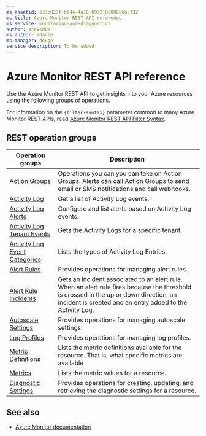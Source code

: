 ```yaml
---
ms.assetid: b33c823f-bb44-4a18-b932-808885665f32
ms.title: Azure Monitor REST API reference
ms.service: monitoring-and-diagnostics
author: steved0x
ms.author: sdanie
ms.manager: douge
service_description: To be added
---
```


# Azure Monitor REST API reference

Use the Azure Monitor REST API to get insights into your Azure resources using the following groups of operations.

For information on the `{filter-syntax}` parameter common to many Azure Monitor REST APIs, read [Azure Monitor REST API Filter Syntax](filter-syntax.md).


## REST operation groups

| Operation groups                                                                | Description  |
|---------------------------------------------------------------------------------|-----------------------|
| [Action Groups](~/docs-ref-autogen/monitor/actiongroups.yml)                            | Operations you can you can take on Action Groups. Alerts can call Action Groups to send email or SMS notifications and call webhooks. |
| [Activity Log](~/docs-ref-autogen/monitor/activitylogs.yml)                      | Get a list of Activity Log events.|
| [Activity Log Alerts](~/docs-ref-autogen/monitor/activitylogalerts.yml)                 | Configure and list alerts based on Activity Log events.|
| [Activity Log Tenant Events](~/docs-ref-autogen/monitor/tenantactivitylogs.yml)         | Gets the Activity Logs for a specific tenant.|
| [Activity Log Event Categories](~/docs-ref-autogen/monitor/eventcategories.yml)         | Lists the types of Activity Log Entries. |
| [Alert Rules](~/docs-ref-autogen/monitor/alertrules.yml)                                | Provides operations for managing alert rules. |
| [Alert Rule Incidents](~/docs-ref-autogen/monitor/alertruleincidents.yml)               | Gets an incident associated to an alert rule. When an alert rule fires because the threshold is crossed in the up or down direction, an incident is created and an entry added to the Activity Log. |
| [Autoscale Settings](~/docs-ref-autogen/monitor/autoscalesettings.yml)                  | Provides operations for managing autoscale settings.     |
| [Log Profiles](~/docs-ref-autogen/monitor/logprofiles.yml)                              | Provides operations for managing log profiles.  |
| [Metric Definitions](~/docs-ref-autogen/monitor/metricdefinitions.yml)                  | Lists the metric definitions available for the resource. That is, what specific metrics are available |
| [Metrics](~/docs-ref-autogen/monitor/metrics.yml)                                       | Lists the metric values for a resource.   |
| [Diagnostic Settings](~/docs-ref-autogen/monitor/servicediagnosticsettings.yml) | Provides operations for creating, updating, and retrieving the diagnostic settings for a resource.|


## See also

- [Azure Monitor documentation](https://docs.microsoft.com/azure/monitoring-and-diagnostics/)